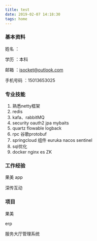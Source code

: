 ```yaml
---
title: test
date: 2019-02-07 14:18:30
tags: home
---
```


### 基本资料

姓名 ：

<!--more-->

学历 ：本科

邮箱 ：isocket@outlook.com

手机号码 ：15013653025

### 专业技能

1. 熟悉netty框架
2. redis
3. kafa、rabbitMQ
4. security oauth2 jpa mybaits 
5. quartz flowable logback
6. rpc 谷歌protobuf
7. springcloud 组件 euruka nacos sentinel
8. sql优化
9. docker nginx es ZK

### 工作经验

果美 app

深传互动

### 项目

果美

erp

服务大厅管理系统

